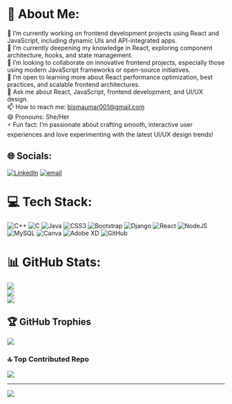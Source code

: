 # 💫 About Me:
🔭 I’m currently working on frontend development projects using React and JavaScript, including dynamic UIs and API-integrated apps.<br>🌱 I’m currently deepening my knowledge in React, exploring component architecture, hooks, and state management.<br>👯 I’m looking to collaborate on innovative frontend projects, especially those using modern JavaScript frameworks or open-source initiatives.<br>🤔 I’m open to learning more about React performance optimization, best practices, and scalable frontend architectures.<br>💬 Ask me about React, JavaScript, frontend development, and UI/UX design.<br>📫 How to reach me: bismaumar001@gmail.com<br>😄 Pronouns: She/Her<br>⚡ Fun fact: I’m passionate about crafting smooth, interactive user experiences and love experimenting with the latest UI/UX design trends!


## 🌐 Socials:
[![LinkedIn](https://img.shields.io/badge/LinkedIn-%230077B5.svg?logo=linkedin&logoColor=white)](https://linkedin.com/in/https://www.linkedin.com/in/bismaumar/) [![email](https://img.shields.io/badge/Email-D14836?logo=gmail&logoColor=white)](mailto:bismaumar001@gmail.com) 

# 💻 Tech Stack:
![C++](https://img.shields.io/badge/c++-%2300599C.svg?style=for-the-badge&logo=c%2B%2B&logoColor=white) ![C](https://img.shields.io/badge/c-%2300599C.svg?style=for-the-badge&logo=c&logoColor=white) ![Java](https://img.shields.io/badge/java-%23ED8B00.svg?style=for-the-badge&logo=openjdk&logoColor=white) ![CSS3](https://img.shields.io/badge/css3-%231572B6.svg?style=for-the-badge&logo=css3&logoColor=white) ![Bootstrap](https://img.shields.io/badge/bootstrap-%238511FA.svg?style=for-the-badge&logo=bootstrap&logoColor=white) ![Django](https://img.shields.io/badge/django-%23092E20.svg?style=for-the-badge&logo=django&logoColor=white) ![React](https://img.shields.io/badge/react-%2320232a.svg?style=for-the-badge&logo=react&logoColor=%2361DAFB) ![NodeJS](https://img.shields.io/badge/node.js-6DA55F?style=for-the-badge&logo=node.js&logoColor=white) ![MySQL](https://img.shields.io/badge/mysql-4479A1.svg?style=for-the-badge&logo=mysql&logoColor=white) ![Canva](https://img.shields.io/badge/Canva-%2300C4CC.svg?style=for-the-badge&logo=Canva&logoColor=white) ![Adobe XD](https://img.shields.io/badge/Adobe%20XD-470137?style=for-the-badge&logo=Adobe%20XD&logoColor=#FF61F6) ![GitHub](https://img.shields.io/badge/github-%23121011.svg?style=for-the-badge&logo=github&logoColor=white)
# 📊 GitHub Stats:
![](https://github-readme-stats.vercel.app/api?username=bismaumar45&theme=dark&hide_border=false&include_all_commits=false&count_private=false)<br/>
![](https://nirzak-streak-stats.vercel.app/?user=bismaumar45&theme=dark&hide_border=false)<br/>
![](https://github-readme-stats.vercel.app/api/top-langs/?username=bismaumar45&theme=dark&hide_border=false&include_all_commits=false&count_private=false&layout=compact)

## 🏆 GitHub Trophies
![](https://github-profile-trophy.vercel.app/?username=bismaumar45&theme=radical&no-frame=false&no-bg=true&margin-w=4)

### 🔝 Top Contributed Repo
![](https://github-contributor-stats.vercel.app/api?username=bismaumar45&limit=5&theme=date_night&combine_all_yearly_contributions=true)

---
[![](https://visitcount.itsvg.in/api?id=bismaumar45&icon=0&color=0)](https://visitcount.itsvg.in)

<!-- Proudly created with GPRM ( https://gprm.itsvg.in ) -->